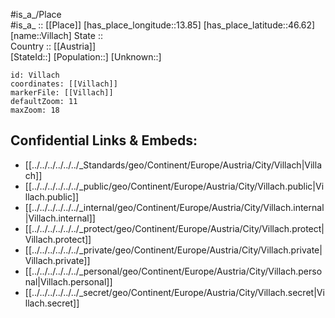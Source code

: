﻿---
location: [46.62,13.85] 
mapzoom: [7,12] 
mapmarker: city 
type: City
tags:
- geo/City


SpocWebEntityId: 35297
isDeleted: false
confidential: public

---
#is_a_/Place  
#is_a_ :: [[Place]] 
[has_place_longitude::13.85] 
[has_place_latitude::46.62] 
[name::Villach] 
State ::  
Country :: [[Austria]]  
[StateId::] 
[Population::] 
[Unknown::] 


```leaflet
id: Villach
coordinates: [[Villach]] 
markerFile: [[Villach]] 
defaultZoom: 11 
maxZoom: 18
```


## Confidential Links & Embeds: 
- [[../../../../../../_Standards/geo/Continent/Europe/Austria/City/Villach|Villach]] 
- [[../../../../../../_public/geo/Continent/Europe/Austria/City/Villach.public|Villach.public]] 
- [[../../../../../../_internal/geo/Continent/Europe/Austria/City/Villach.internal|Villach.internal]] 
- [[../../../../../../_protect/geo/Continent/Europe/Austria/City/Villach.protect|Villach.protect]] 
- [[../../../../../../_private/geo/Continent/Europe/Austria/City/Villach.private|Villach.private]] 
- [[../../../../../../_personal/geo/Continent/Europe/Austria/City/Villach.personal|Villach.personal]] 
- [[../../../../../../_secret/geo/Continent/Europe/Austria/City/Villach.secret|Villach.secret]] 
